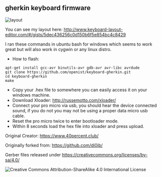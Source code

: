 ## gherkin keyboard firmware
![layout](https://raw.githubusercontent.com/openist/keyboard-gherkin/master/keyboard-layout.png)

You can see my layout here: http://www.keyboard-layout-editor.com/#/gists/5dec436256c0d150b6f5e854bc4c8429

I ran these commands in ubuntu bash for windows which seems to work great but will also work in cygwin or any linux distro.

* How to flash:

```
apt-get install gcc-avr binutils-avr gdb-avr avr-libc avrdude
git clone https://github.com/openist/keyboard-gherkin.git
cd keyboard-gherkin
make
```

* Copy your .hex file to somewhere you can easily access it on your windows machine.
* Download Xloader: http://russemotto.com/xloader/
* Connect your pro micro via usb, you should hear the device connected sound, if you do not you may not be using a proper data micro usb cable.
* Reset the pro micro twice to enter bootloader mode.
* Within 8 seconds load the hex file into xloader and press upload.

Original Creator: https://www.40percent.club/

Originally forked from: https://github.com/di0ib/

Gerber files released under https://creativecommons.org/licenses/by-sa/4.0/

![Creative Commons Attribution-ShareAlike 4.0 International License](https://i.creativecommons.org/l/by-sa/4.0/88x31.png)

